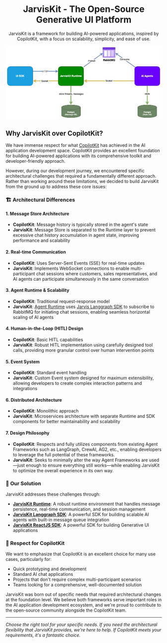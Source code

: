 <h1 align="center">
JarvisKit - The Open-Source Generative UI Platform
</h1>

<p align="center">
JarvisKit is a framework for building AI-powered applications, inspired by CopilotKit, with a focus on scalability, simplicity, and ease of use.
</p>

<!-- JarvisKit Components -->
<div align="center">
  <picture>
    <img alt="JarvisKit Components" src="https://github.com/JarvisKit/.github/blob/main/images/jarviskit-components.jpg?raw=true"/>
    </picture>
</div>

## Why JarvisKit over CopilotKit?

We have immense respect for what [CopilotKit](https://github.com/CopilotKit/CopilotKit) has achieved in the AI application development space. CopilotKit provides an excellent foundation for building AI-powered applications with its comprehensive toolkit and developer-friendly approach.

However, during our development journey, we encountered specific architectural challenges that required a fundamentally different approach. Rather than working around these limitations, we decided to build JarvisKit from the ground up to address these core issues:

### 🏗️ **Architectural Differences**

#### 1. **Message Store Architecture**
- **CopilotKit**: Message history is typically stored in the agent's state
- **JarvisKit**: Message Store is separated to the Runtime layer to prevent excessive chat history accumulation in agent state, improving performance and scalability

#### 2. **Real-time Communication**
- **CopilotKit**: Uses Server-Sent Events (SSE) for real-time updates
- **JarvisKit**: Implements WebSocket connections to enable multi-participant chat sessions where customers, sales representatives, and AI agents can participate simultaneously in the same conversation

#### 3. **Agent Runtime & Scalability**
- **CopilotKit**: Traditional request-response model
- **JarvisKit**: [Agent Runtime](https://github.com/Jarvis-Kit/Runtime) uses [Jarvis Langgraph SDK](https://github.com/Jarvis-Kit/Langgraph-SDK) to subscribe to RabbitMQ for initiating chat sessions, enabling seamless horizontal scaling of AI agents

#### 4. **Human-in-the-Loop (HITL) Design**
- **CopilotKit**: Basic HITL capabilities
- **JarvisKit**: Robust HITL implementation using carefully designed tool calls, providing more granular control over human intervention points

#### 5. **Event System**
- **CopilotKit**: Standard event handling
- **JarvisKit**: Custom Event system designed for maximum extensibility, allowing developers to create complex interaction patterns and integrations

#### 6. **Distributed Architecture**
- **CopilotKit**: Monolithic approach
- **JarvisKit**: Microservices architecture with separate Runtime and SDK components for better maintainability and scalability

#### 7. **Design Philosophy**
* **CopilotKit**: Respects and fully utilizes components from existing Agent Frameworks such as LangGraph, CrewAI, AG2, etc., enabling developers to leverage the full potential of these frameworks.
* **JarvisKit**: Seeks to minimally alter the way Agent Frameworks are used—just enough to ensure everything still works—while enabling JarvisKit to optimize the overall experience in its own way.

### 🎯 **Our Solution**

JarvisKit addresses these challenges through:

- **[JarvisKit Runtime](https://github.com/Jarvis-Kit/Runtime)**: A robust runtime environment that handles message persistence, real-time communication, and session management
- **[JarvisKit Langgraph SDK](https://github.com/Jarvis-Kit/Langgraph-SDK)**: A powerful SDK for building scalable AI agents with built-in message queue integration
- **[JarvisKit ReactJS SDK](https://github.com/Jarvis-Kit/ReactJS-SDK)**: A powerful SDK for building Generative UI applications

### 🤝 **Respect for CopilotKit**

We want to emphasize that CopilotKit is an excellent choice for many use cases, particularly for:
- Quick prototyping and development
- Standard AI chat applications
- Projects that don't require complex multi-participant scenarios
- Teams looking for a comprehensive, well-documented solution

JarvisKit was born out of specific needs that required architectural changes at the foundation level. We believe both frameworks serve important roles in the AI application development ecosystem, and we're proud to contribute to the open-source community alongside the CopilotKit team.

---

*Choose the right tool for your specific needs. If you need the architectural flexibility that JarvisKit provides, we're here to help. If CopilotKit meets your requirements, it's a fantastic choice.*